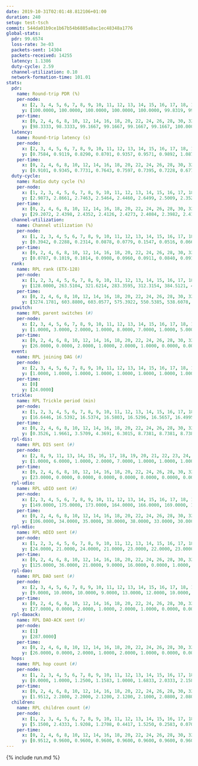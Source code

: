 ```yaml
---
date: 2019-10-31T02:01:48.812106+01:00
duration: 240
setup: test-tsch
commit: 544da01b9ce1b67b54b6885a8ac1ec48348a1776
global-stats:
  pdr: 99.6574
  loss-rate: 3e-03
  packets-sent: 14304
  packets-received: 14255
  latency: 1.1386
  duty-cycle: 2.59
  channel-utilization: 0.10
  network-formation-time: 101.01
stats:
  pdr:
    name: Round-trip PDR (%)
    per-node:
      x: [2, 3, 4, 5, 6, 7, 8, 9, 10, 11, 12, 13, 14, 15, 16, 17, 18, 19, 20, 21, 22, 23, 24, 25]
      y: [100.0000, 100.0000, 100.0000, 100.0000, 100.0000, 99.8319, 99.8333, 100.0000, 100.0000, 100.0000, 98.2704, 100.0000, 100.0000, 99.3671, 100.0000, 98.5689, 99.3127, 99.8302, 99.5025, 99.6491, 100.0000, 98.9619, 99.3322, 99.2958]
    per-time:
      x: [0, 2, 4, 6, 8, 10, 12, 14, 16, 18, 20, 22, 24, 26, 28, 30, 32, 34, 36, 38, 40, 42, 44, 46, 48, 50, 52, 54, 56, 58, 60, 62, 64, 66, 68, 70, 72, 74, 76, 78, 80, 82, 84, 86, 88, 90, 92, 94, 96, 98, 100, 102, 104, 106, 108, 110, 112, 114, 116, 118, 120, 122, 124, 126, 128, 130, 132, 134, 136, 138, 140, 142, 144, 146, 148, 150, 152, 154, 156, 158, 160, 162, 164, 166, 168, 170, 172, 174, 176, 178, 180, 182, 184, 186, 188, 190, 192, 194, 196, 198, 200, 202, 204, 206, 208, 210, 212, 214, 216, 218, 220, 222, 224, 226, 228, 230, 232, 234, 236, 238, 240]
      y: [98.3333, 98.3333, 99.1667, 99.1667, 99.1667, 99.1667, 100.0000, 100.0000, 99.1667, 100.0000, 100.0000, 100.0000, 100.0000, 99.1667, 100.0000, 100.0000, 99.1667, 100.0000, 99.1667, 98.3333, 100.0000, 100.0000, 100.0000, 100.0000, 100.0000, 98.3333, 100.0000, 98.3333, 100.0000, 100.0000, 100.0000, 99.1667, 97.5207, 98.3193, 100.0000, 97.5207, 96.6667, 100.0000, 100.0000, 99.1667, 99.1736, 99.1667, 100.0000, 100.0000, 100.0000, 99.1597, 100.0000, 97.5207, 100.0000, 100.0000, 100.0000, 100.0000, 100.0000, 99.1667, 100.0000, 100.0000, 100.0000, 100.0000, 100.0000, 100.0000, 100.0000, 99.1667, 100.0000, 100.0000, 100.0000, 100.0000, 100.0000, 99.1667, 100.0000, 100.0000, 100.0000, 100.0000, 100.0000, 100.0000, 100.0000, 100.0000, 100.0000, 100.0000, 100.0000, 100.0000, 100.0000, 100.0000, 100.0000, 100.0000, 100.0000, 100.0000, 100.0000, 100.0000, 100.0000, 100.0000, 100.0000, 99.1667, 98.3333, 100.0000, 100.0000, 100.0000, 100.0000, 100.0000, 100.0000, 99.1667, 97.5000, 100.0000, 100.0000, 100.0000, 100.0000, 100.0000, 100.0000, 100.0000, 100.0000, 100.0000, 100.0000, 100.0000, 100.0000, 100.0000, 99.1667, 100.0000, 100.0000, 100.0000, 100.0000, 100.0000, null]
  latency:
    name: Round-trip latency (s)
    per-node:
      x: [2, 3, 4, 5, 6, 7, 8, 9, 10, 11, 12, 13, 14, 15, 16, 17, 18, 19, 20, 21, 22, 23, 24, 25]
      y: [0.7584, 0.9119, 0.8290, 0.8701, 0.9357, 0.9571, 0.9892, 1.0871, 0.9191, 1.0493, 0.9891, 1.0351, 1.0421, 1.1424, 1.1047, 1.3389, 1.2402, 1.3566, 1.4247, 1.3176, 1.4338, 1.5537, 1.5240, 1.6232]
    per-time:
      x: [0, 2, 4, 6, 8, 10, 12, 14, 16, 18, 20, 22, 24, 26, 28, 30, 32, 34, 36, 38, 40, 42, 44, 46, 48, 50, 52, 54, 56, 58, 60, 62, 64, 66, 68, 70, 72, 74, 76, 78, 80, 82, 84, 86, 88, 90, 92, 94, 96, 98, 100, 102, 104, 106, 108, 110, 112, 114, 116, 118, 120, 122, 124, 126, 128, 130, 132, 134, 136, 138, 140, 142, 144, 146, 148, 150, 152, 154, 156, 158, 160, 162, 164, 166, 168, 170, 172, 174, 176, 178, 180, 182, 184, 186, 188, 190, 192, 194, 196, 198, 200, 202, 204, 206, 208, 210, 212, 214, 216, 218, 220, 222, 224, 226, 228, 230, 232, 234, 236, 238, 240]
      y: [0.9101, 0.9345, 0.7731, 0.7643, 0.7597, 0.7395, 0.7228, 0.6773, 0.8332, 0.7161, 0.7089, 0.6926, 0.7024, 0.7585, 0.6981, 0.6856, 0.7241, 0.6256, 0.7605, 0.6243, 0.6592, 0.7231, 0.6732, 0.6729, 0.7578, 0.7344, 0.7427, 0.7449, 0.7668, 0.7115, 0.6450, 0.6848, 0.6548, 0.6458, 0.6951, 0.7162, 0.7503, 0.7930, 0.7797, 0.6669, 0.7211, 0.6777, 0.9756, 0.9472, 0.8447, 0.7966, 0.7233, 0.8648, 0.8854, 0.8651, 0.8029, 0.8232, 0.8327, 0.9466, 0.9395, 0.7954, 0.8229, 0.8511, 0.8377, 1.1483, 1.1679, 1.0083, 0.8714, 0.7699, 0.8622, 1.3235, 1.4262, 1.1573, 0.9642, 0.9451, 0.7764, 1.2514, 1.7291, 1.6117, 1.3933, 1.1686, 1.1467, 1.2756, 1.6408, 1.6577, 1.5844, 1.5570, 1.3302, 1.2220, 1.6925, 1.6678, 1.6554, 1.6396, 1.6461, 1.3987, 1.7106, 1.6995, 1.6686, 1.6217, 1.6371, 1.6209, 1.6861, 1.7123, 1.7284, 1.8477, 1.8686, 1.8314, 1.7478, 1.7969, 1.7263, 1.7322, 1.7229, 1.6808, 1.6710, 1.6433, 1.7025, 1.7265, 1.6758, 1.6704, 1.6942, 1.7003, 1.6891, 1.7167, 1.7041, 1.7164, null]
  duty-cycle:
    name: Radio duty cycle (%)
    per-node:
      x: [1, 2, 3, 4, 5, 6, 7, 8, 9, 10, 11, 12, 13, 14, 15, 16, 17, 18, 19, 20, 21, 22, 23, 24, 25]
      y: [2.9873, 2.8661, 2.7463, 2.5464, 2.4460, 2.6499, 2.5009, 2.3529, 2.4870, 2.5645, 2.5954, 2.5662, 2.6296, 2.5321, 2.6152, 2.5588, 2.6575, 2.6649, 2.6612, 2.6715, 2.7178, 2.6674, 2.6725, 2.7826, 2.7851]
    per-time:
      x: [0, 2, 4, 6, 8, 10, 12, 14, 16, 18, 20, 22, 24, 26, 28, 30, 32, 34, 36, 38, 40, 42, 44, 46, 48, 50, 52, 54, 56, 58, 60, 62, 64, 66, 68, 70, 72, 74, 76, 78, 80, 82, 84, 86, 88, 90, 92, 94, 96, 98, 100, 102, 104, 106, 108, 110, 112, 114, 116, 118, 120, 122, 124, 126, 128, 130, 132, 134, 136, 138, 140, 142, 144, 146, 148, 150, 152, 154, 156, 158, 160, 162, 164, 166, 168, 170, 172, 174, 176, 178, 180, 182, 184, 186, 188, 190, 192, 194, 196, 198, 200, 202, 204, 206, 208, 210, 212, 214, 216, 218, 220, 222, 224, 226, 228, 230, 232, 234, 236, 238]
      y: [29.2072, 2.4398, 2.4352, 2.4126, 2.4273, 2.4084, 2.3982, 2.4136, 2.4006, 2.4224, 2.4025, 2.3959, 2.3971, 2.4109, 2.4296, 2.4176, 2.3908, 2.4055, 2.3814, 2.4246, 2.4045, 2.3995, 2.4163, 2.4016, 2.4114, 2.4178, 2.4173, 2.4162, 2.4364, 2.5871, 2.3214, 2.4841, 2.4501, 2.5730, 2.3595, 2.4135, 2.3991, 2.4006, 2.4097, 2.4049, 2.4114, 2.4000, 2.3828, 2.4457, 2.4357, 2.4290, 2.4184, 2.4073, 2.4603, 2.4305, 2.4257, 2.4189, 2.4174, 2.4126, 2.4220, 2.4267, 2.4013, 2.4146, 2.4094, 2.4315, 2.3995, 2.4070, 2.4313, 2.4129, 2.4096, 2.4282, 2.4229, 2.4108, 2.4141, 2.4188, 2.4143, 2.4109, 2.4102, 2.4280, 2.4155, 2.4152, 2.4282, 2.4253, 2.4118, 2.4177, 2.4077, 2.4051, 2.4063, 2.4151, 2.4079, 2.4111, 2.4130, 2.4124, 2.4023, 2.4160, 2.4106, 2.4156, 2.4237, 2.4141, 2.4133, 2.4158, 2.4037, 2.4103, 2.4181, 2.4281, 2.4431, 2.4816, 2.4920, 2.4591, 2.4786, 2.4553, 2.4552, 2.4435, 2.4307, 2.4323, 2.4327, 2.4457, 2.4437, 2.4337, 2.4336, 2.4434, 2.4435, 2.4354, 2.4602, 2.4363]
  channel-utilization:
    name: Channel utilization (%)
    per-node:
      x: [1, 2, 3, 4, 5, 6, 7, 8, 9, 10, 11, 12, 13, 14, 15, 16, 17, 18, 19, 20, 21, 22, 23, 24, 25]
      y: [0.3942, 0.2288, 0.2314, 0.0878, 0.0779, 0.1547, 0.0516, 0.0664, 0.0459, 0.1230, 0.0325, 0.0463, 0.1703, 0.0413, 0.0903, 0.0771, 0.0473, 0.0749, 0.0491, 0.0422, 0.0585, 0.0552, 0.0346, 0.0310, 0.0321]
    per-time:
      x: [0, 2, 4, 6, 8, 10, 12, 14, 16, 18, 20, 22, 24, 26, 28, 30, 32, 34, 36, 38, 40, 42, 44, 46, 48, 50, 52, 54, 56, 58, 60, 62, 64, 66, 68, 70, 72, 74, 76, 78, 80, 82, 84, 86, 88, 90, 92, 94, 96, 98, 100, 102, 104, 106, 108, 110, 112, 114, 116, 118, 120, 122, 124, 126, 128, 130, 132, 134, 136, 138, 140, 142, 144, 146, 148, 150, 152, 154, 156, 158, 160, 162, 164, 166, 168, 170, 172, 174, 176, 178, 180, 182, 184, 186, 188, 190, 192, 194, 196, 198, 200, 202, 204, 206, 208, 210, 212, 214, 216, 218, 220, 222, 224, 226, 228, 230, 232, 234, 236, 238]
      y: [0.0787, 0.1019, 0.1014, 0.0908, 0.0960, 0.0911, 0.0840, 0.0912, 0.0820, 0.0966, 0.0872, 0.0836, 0.0863, 0.0902, 0.1002, 0.0922, 0.0805, 0.0879, 0.0791, 0.0981, 0.0864, 0.0844, 0.0918, 0.0860, 0.0887, 0.0928, 0.0937, 0.0922, 0.1040, 0.2064, 0.0347, 0.1285, 0.0979, 0.1475, 0.0606, 0.0887, 0.0853, 0.0906, 0.0878, 0.0903, 0.0883, 0.0816, 0.0788, 0.1097, 0.1019, 0.0962, 0.0939, 0.0892, 0.1143, 0.0974, 0.0978, 0.0923, 0.0937, 0.0943, 0.0979, 0.0973, 0.0873, 0.0915, 0.0920, 0.0955, 0.0866, 0.0879, 0.0997, 0.0910, 0.0890, 0.0976, 0.0960, 0.0875, 0.0908, 0.0917, 0.0915, 0.0894, 0.0914, 0.1030, 0.0934, 0.0930, 0.0974, 0.0974, 0.0891, 0.0947, 0.0888, 0.0889, 0.0899, 0.0905, 0.0863, 0.0890, 0.0897, 0.0907, 0.0879, 0.0923, 0.0923, 0.0941, 0.0976, 0.0952, 0.0921, 0.0945, 0.0882, 0.0922, 0.0968, 0.0994, 0.1082, 0.1219, 0.1222, 0.1077, 0.1156, 0.1076, 0.1084, 0.1024, 0.0964, 0.0975, 0.0966, 0.1017, 0.1007, 0.0970, 0.0973, 0.1037, 0.1030, 0.1073, 0.1009, 0.0974]
  rank:
    name: RPL rank (ETX-128)
    per-node:
      x: [1, 2, 3, 4, 5, 6, 7, 8, 9, 10, 11, 12, 13, 14, 15, 16, 17, 18, 19, 20, 21, 22, 23, 24, 25]
      y: [128.0000, 263.5104, 321.6214, 283.3595, 312.3154, 384.5121, 450.5466, 415.8346, 460.2245, 370.8066, 780.2460, 400.0123, 474.4366, 518.0205, 525.1538, 536.0121, 518.0931, 633.1556, 622.6113, 952.2886, 914.1926, 676.4080, 745.1526, 771.4800, 800.6773]
    per-time:
      x: [0, 2, 4, 6, 8, 10, 12, 14, 16, 18, 20, 22, 24, 26, 28, 30, 32, 34, 36, 38, 40, 42, 44, 46, 48, 50, 52, 54, 56, 58, 60, 62, 64, 66, 68, 70, 72, 74, 76, 78, 80, 82, 84, 86, 88, 90, 92, 94, 96, 98, 100, 102, 104, 106, 108, 110, 112, 114, 116, 118, 120, 122, 124, 126, 128, 130, 132, 134, 136, 138, 140, 142, 144, 146, 148, 150, 152, 154, 156, 158, 160, 162, 164, 166, 168, 170, 172, 174, 176, 178, 180, 182, 184, 186, 188, 190, 192, 194, 196, 198, 200, 202, 204, 206, 208, 210, 212, 214, 216, 218, 220, 222, 224, 226, 228, 230, 232, 234, 236, 238]
      y: [3274.1781, 603.8800, 603.0577, 575.3922, 550.5385, 538.6078, 531.0000, 494.6800, 480.8600, 490.7255, 480.4800, 471.5098, 475.4717, 472.5490, 511.5000, 517.9245, 506.6078, 512.0200, 508.7400, 513.9818, 498.7200, 512.8824, 515.6923, 496.8600, 491.5000, 493.0000, 492.9000, 487.6800, 489.8000, 462.7010, 427.4645, 407.3673, 412.1774, 505.5329, 570.4526, 490.5882, 485.6727, 488.0000, 487.6538, 484.0577, 468.6600, 462.1400, 467.9412, 495.4423, 491.7925, 479.9216, 477.7925, 469.7037, 500.8000, 481.2941, 477.0588, 487.6000, 484.6200, 486.4600, 484.7115, 483.5769, 477.2941, 471.4400, 477.1176, 484.1765, 484.0200, 495.0588, 488.7115, 478.7843, 469.9804, 471.4400, 470.1000, 478.6275, 486.1176, 489.4800, 511.3200, 509.3200, 512.4259, 504.8269, 500.5882, 504.3846, 509.3333, 507.7600, 497.7800, 500.0200, 497.4706, 492.9800, 494.6471, 494.3000, 489.3400, 486.4000, 487.2600, 486.3000, 487.1000, 490.6154, 484.8302, 486.4800, 502.7736, 518.5400, 518.7200, 516.9800, 509.9200, 503.8431, 512.6981, 505.4706, 501.0000, 516.8846, 525.0196, 522.5200, 519.9608, 531.4800, 534.5556, 524.8400, 520.4400, 530.1132, 516.5600, 527.4423, 527.6600, 525.3800, 531.3077, 525.2800, 524.6078, 522.1200, 527.6415, 519.7400]
  pswitch:
    name: RPL parent switches (#)
    per-node:
      x: [2, 3, 4, 5, 6, 7, 8, 9, 10, 11, 12, 13, 14, 15, 16, 17, 18, 19, 20, 21, 22, 23, 24, 25]
      y: [1.0000, 3.0000, 2.0000, 1.0000, 8.0000, 7.0000, 1.0000, 5.0000, 3.0000, 8.0000, 3.0000, 10.0000, 4.0000, 7.0000, 8.0000, 7.0000, 17.0000, 7.0000, 6.0000, 4.0000, 10.0000, 10.0000, 11.0000, 12.0000]
    per-time:
      x: [0, 2, 4, 6, 8, 10, 12, 14, 16, 18, 20, 22, 24, 26, 28, 30, 32, 34, 36, 38, 40, 42, 44, 46, 48, 50, 52, 54, 56, 58, 60, 62, 64, 66, 68, 70, 72, 74, 76, 78, 80, 82, 84, 86, 88, 90, 92, 94, 96, 98, 100, 102, 104, 106, 108, 110, 112, 114, 116, 118, 120, 122, 124, 126, 128, 130, 132, 134, 136, 138, 140, 142, 144, 146, 148, 150, 152, 154, 156, 158, 160, 162, 164, 166, 168, 170, 172, 174, 176, 178, 180, 182, 184, 186, 188, 190, 192, 194, 196, 198, 200, 202, 204, 206, 208, 210, 212, 214, 216, 218, 220, 222, 224, 226, 228, 230, 232, 234, 236]
      y: [26.0000, 0.0000, 2.0000, 1.0000, 2.0000, 1.0000, 0.0000, 0.0000, 0.0000, 1.0000, 0.0000, 1.0000, 3.0000, 1.0000, 2.0000, 3.0000, 1.0000, 0.0000, 0.0000, 5.0000, 0.0000, 1.0000, 2.0000, 0.0000, 0.0000, 1.0000, 0.0000, 0.0000, 5.0000, 1.0000, 1.0000, 0.0000, 0.0000, 0.0000, 2.0000, 1.0000, 5.0000, 2.0000, 2.0000, 2.0000, 0.0000, 0.0000, 1.0000, 2.0000, 3.0000, 1.0000, 3.0000, 4.0000, 5.0000, 1.0000, 1.0000, 0.0000, 0.0000, 0.0000, 2.0000, 2.0000, 1.0000, 0.0000, 1.0000, 1.0000, 0.0000, 1.0000, 2.0000, 1.0000, 1.0000, 0.0000, 0.0000, 1.0000, 1.0000, 0.0000, 0.0000, 0.0000, 4.0000, 2.0000, 1.0000, 2.0000, 1.0000, 0.0000, 0.0000, 0.0000, 1.0000, 0.0000, 1.0000, 0.0000, 0.0000, 0.0000, 0.0000, 0.0000, 0.0000, 2.0000, 3.0000, 0.0000, 3.0000, 0.0000, 0.0000, 0.0000, 0.0000, 1.0000, 3.0000, 1.0000, 2.0000, 2.0000, 1.0000, 0.0000, 1.0000, 0.0000, 4.0000, 0.0000, 0.0000, 3.0000, 0.0000, 2.0000, 0.0000, 0.0000, 2.0000, 0.0000, 1.0000, 0.0000, 3.0000]
  event:
    name: RPL joining DAG (#)
    per-node:
      x: [2, 3, 4, 5, 6, 7, 8, 9, 10, 11, 12, 13, 14, 15, 16, 17, 18, 19, 20, 21, 22, 23, 24, 25]
      y: [1.0000, 1.0000, 1.0000, 1.0000, 1.0000, 1.0000, 1.0000, 1.0000, 1.0000, 1.0000, 1.0000, 1.0000, 1.0000, 1.0000, 1.0000, 1.0000, 1.0000, 1.0000, 1.0000, 1.0000, 1.0000, 1.0000, 1.0000, 1.0000]
    per-time:
      x: [0]
      y: [24.0000]
  trickle:
    name: RPL Trickle period (min)
    per-node:
      x: [1, 2, 3, 4, 5, 6, 7, 8, 9, 10, 11, 12, 13, 14, 15, 16, 17, 18, 19, 20, 21, 22, 23, 24, 25]
      y: [16.6446, 16.5392, 16.5374, 16.5803, 16.5296, 16.5657, 16.4995, 17.3466, 16.5545, 16.5469, 16.5139, 16.5374, 17.3454, 16.5412, 16.5526, 16.4881, 16.4923, 16.4640, 16.5454, 16.5416, 16.5340, 16.5041, 16.5704, 16.6090, 16.5679]
    per-time:
      x: [0, 2, 4, 6, 8, 10, 12, 14, 16, 18, 20, 22, 24, 26, 28, 30, 32, 34, 36, 38, 40, 42, 44, 46, 48, 50, 52, 54, 56, 58, 60, 62, 64, 66, 68, 70, 72, 74, 76, 78, 80, 82, 84, 86, 88, 90, 92, 94, 96, 98, 100, 102, 104, 106, 108, 110, 112, 114, 116, 118, 120, 122, 124, 126, 128, 130, 132, 134, 136, 138, 140, 142, 144, 146, 148, 150, 152, 154, 156, 158, 160, 162, 164, 166, 168, 170, 172, 174, 176, 178, 180, 182, 184, 186, 188, 190, 192, 194, 196, 198, 200, 202, 204, 206, 208, 210, 212, 214, 216, 218, 220, 222, 224, 226, 228, 230, 232, 234, 236, 238]
      y: [0.3526, 1.9661, 3.5709, 4.3691, 6.3015, 8.7381, 8.7381, 8.7381, 9.0877, 17.3049, 17.4763, 17.4763, 17.4763, 17.4763, 17.4763, 17.4763, 17.4763, 17.4763, 17.4763, 17.4763, 17.4763, 17.4763, 17.4763, 17.4763, 17.4763, 17.4763, 17.4763, 17.4763, 17.4763, 17.4763, 17.4763, 17.4763, 17.4763, 17.4763, 17.4763, 17.4763, 17.4763, 17.4763, 17.4763, 17.4763, 17.4763, 17.4763, 17.4763, 17.4763, 17.4763, 17.4763, 17.4763, 17.4763, 17.4763, 17.4763, 17.4763, 17.4763, 17.4763, 17.4763, 17.4763, 17.4763, 17.4763, 17.4763, 17.4763, 17.4763, 17.4763, 17.4763, 17.4763, 17.4763, 17.4763, 17.4763, 17.4763, 17.4763, 17.4763, 17.4763, 17.4763, 17.4763, 17.4763, 17.4763, 17.4763, 17.4763, 17.4763, 17.4763, 17.4763, 17.4763, 17.4763, 17.4763, 17.4763, 17.4763, 17.4763, 17.4763, 17.4763, 17.4763, 17.4763, 17.4763, 17.4763, 17.4763, 17.4763, 17.4763, 17.4763, 17.4763, 17.4763, 17.4763, 17.4763, 17.4763, 17.4763, 17.4763, 17.4763, 17.4763, 17.4763, 17.4763, 17.4763, 17.4763, 17.4763, 17.4763, 17.4763, 17.4763, 17.4763, 17.4763, 17.4763, 17.4763, 17.4763, 17.4763, 17.4763, 17.4763]
  rpl-dis:
    name: RPL DIS sent (#)
    per-node:
      x: [2, 8, 9, 11, 13, 14, 15, 16, 17, 18, 19, 20, 21, 22, 23, 24, 25]
      y: [1.0000, 6.0000, 1.0000, 2.0000, 7.0000, 1.0000, 1.0000, 1.0000, 2.0000, 1.0000, 1.0000, 1.0000, 2.0000, 2.0000, 2.0000, 1.0000, 2.0000]
    per-time:
      x: [0, 2, 4, 6, 8, 10, 12, 14, 16, 18, 20, 22, 24, 26, 28, 30, 32, 34, 36, 38, 40, 42, 44, 46, 48, 50, 52, 54, 56, 58, 60, 62, 64, 66, 68]
      y: [23.0000, 0.0000, 0.0000, 0.0000, 0.0000, 0.0000, 0.0000, 0.0000, 0.0000, 0.0000, 0.0000, 0.0000, 0.0000, 0.0000, 0.0000, 0.0000, 0.0000, 0.0000, 0.0000, 0.0000, 0.0000, 0.0000, 0.0000, 0.0000, 0.0000, 0.0000, 0.0000, 0.0000, 0.0000, 0.0000, 2.0000, 2.0000, 4.0000, 2.0000, 1.0000]
  rpl-udio:
    name: RPL uDIO sent (#)
    per-node:
      x: [2, 3, 4, 5, 6, 7, 8, 9, 10, 11, 12, 13, 14, 15, 16, 17, 18, 19, 20, 21, 22, 23, 24, 25]
      y: [149.0000, 175.0000, 173.0000, 164.0000, 166.0000, 169.0000, 174.0000, 170.0000, 156.0000, 169.0000, 163.0000, 175.0000, 167.0000, 166.0000, 164.0000, 169.0000, 174.0000, 166.0000, 170.0000, 166.0000, 171.0000, 169.0000, 162.0000, 159.0000]
    per-time:
      x: [0, 2, 4, 6, 8, 10, 12, 14, 16, 18, 20, 22, 24, 26, 28, 30, 32, 34, 36, 38, 40, 42, 44, 46, 48, 50, 52, 54, 56, 58, 60, 62, 64, 66, 68, 70, 72, 74, 76, 78, 80, 82, 84, 86, 88, 90, 92, 94, 96, 98, 100, 102, 104, 106, 108, 110, 112, 114, 116, 118, 120, 122, 124, 126, 128, 130, 132, 134, 136, 138, 140, 142, 144, 146, 148, 150, 152, 154, 156, 158, 160, 162, 164, 166, 168, 170, 172, 174, 176, 178, 180, 182, 184, 186, 188, 190, 192, 194, 196, 198, 200, 202, 204, 206, 208, 210, 212, 214, 216, 218, 220, 222, 224, 226, 228, 230, 232, 234, 236, 238, 240]
      y: [106.0000, 34.0000, 35.0000, 38.0000, 38.0000, 33.0000, 30.0000, 35.0000, 29.0000, 38.0000, 36.0000, 29.0000, 36.0000, 30.0000, 41.0000, 34.0000, 32.0000, 34.0000, 33.0000, 30.0000, 33.0000, 35.0000, 34.0000, 37.0000, 30.0000, 28.0000, 31.0000, 33.0000, 36.0000, 40.0000, 39.0000, 39.0000, 41.0000, 32.0000, 37.0000, 33.0000, 31.0000, 34.0000, 35.0000, 33.0000, 35.0000, 31.0000, 31.0000, 33.0000, 36.0000, 31.0000, 34.0000, 32.0000, 37.0000, 31.0000, 30.0000, 29.0000, 35.0000, 35.0000, 31.0000, 31.0000, 35.0000, 30.0000, 33.0000, 35.0000, 31.0000, 26.0000, 40.0000, 31.0000, 25.0000, 37.0000, 30.0000, 30.0000, 30.0000, 30.0000, 35.0000, 34.0000, 34.0000, 30.0000, 33.0000, 34.0000, 36.0000, 34.0000, 30.0000, 40.0000, 26.0000, 31.0000, 28.0000, 32.0000, 29.0000, 35.0000, 31.0000, 34.0000, 32.0000, 29.0000, 30.0000, 35.0000, 37.0000, 29.0000, 32.0000, 36.0000, 26.0000, 28.0000, 32.0000, 34.0000, 34.0000, 36.0000, 30.0000, 30.0000, 35.0000, 28.0000, 33.0000, 31.0000, 34.0000, 32.0000, 32.0000, 30.0000, 26.0000, 32.0000, 34.0000, 30.0000, 31.0000, 29.0000, 31.0000, 32.0000, 3.0000]
  rpl-mdio:
    name: RPL mDIO sent (#)
    per-node:
      x: [1, 2, 3, 4, 5, 6, 7, 8, 9, 10, 11, 12, 13, 14, 15, 16, 17, 18, 19, 20, 21, 22, 23, 24, 25]
      y: [24.0000, 21.0000, 24.0000, 21.0000, 23.0000, 22.0000, 23.0000, 21.0000, 20.0000, 23.0000, 21.0000, 24.0000, 21.0000, 20.0000, 21.0000, 22.0000, 20.0000, 23.0000, 22.0000, 22.0000, 20.0000, 23.0000, 21.0000, 20.0000, 21.0000]
    per-time:
      x: [0, 2, 4, 6, 8, 10, 12, 14, 16, 18, 20, 22, 24, 26, 28, 30, 32, 34, 36, 38, 40, 42, 44, 46, 48, 50, 52, 54, 56, 58, 60, 62, 64, 66, 68, 70, 72, 74, 76, 78, 80, 82, 84, 86, 88, 90, 92, 94, 96, 98, 100, 102, 104, 106, 108, 110, 112, 114, 116, 118, 120, 122, 124, 126, 128, 130, 132, 134, 136, 138, 140, 142, 144, 146, 148, 150, 152, 154, 156, 158, 160, 162, 164, 166, 168, 170, 172, 174, 176, 178, 180, 182, 184, 186, 188, 190, 192, 194, 196, 198, 200, 202, 204, 206, 208, 210, 212, 214, 216, 218, 220, 222, 224, 226, 228, 230, 232, 234, 236, 238]
      y: [125.0000, 36.0000, 21.0000, 9.0000, 16.0000, 0.0000, 1.0000, 13.0000, 11.0000, 0.0000, 0.0000, 0.0000, 0.0000, 4.0000, 9.0000, 2.0000, 6.0000, 4.0000, 0.0000, 0.0000, 0.0000, 0.0000, 6.0000, 6.0000, 7.0000, 3.0000, 3.0000, 0.0000, 0.0000, 1.0000, 1.0000, 10.0000, 4.0000, 5.0000, 4.0000, 0.0000, 0.0000, 0.0000, 0.0000, 1.0000, 9.0000, 8.0000, 5.0000, 2.0000, 0.0000, 0.0000, 0.0000, 0.0000, 4.0000, 5.0000, 5.0000, 9.0000, 2.0000, 0.0000, 0.0000, 0.0000, 0.0000, 8.0000, 6.0000, 9.0000, 2.0000, 0.0000, 0.0000, 0.0000, 1.0000, 0.0000, 3.0000, 8.0000, 6.0000, 5.0000, 2.0000, 0.0000, 0.0000, 0.0000, 5.0000, 7.0000, 8.0000, 4.0000, 1.0000, 0.0000, 0.0000, 0.0000, 0.0000, 4.0000, 11.0000, 7.0000, 3.0000, 0.0000, 0.0000, 0.0000, 1.0000, 0.0000, 2.0000, 8.0000, 6.0000, 6.0000, 2.0000, 0.0000, 0.0000, 0.0000, 1.0000, 5.0000, 5.0000, 4.0000, 8.0000, 2.0000, 0.0000, 0.0000, 0.0000, 1.0000, 4.0000, 6.0000, 6.0000, 8.0000, 0.0000, 0.0000, 0.0000, 0.0000, 5.0000, 6.0000]
  rpl-dao:
    name: RPL DAO sent (#)
    per-node:
      x: [2, 3, 4, 5, 6, 7, 8, 9, 10, 11, 12, 13, 14, 15, 16, 17, 18, 19, 20, 21, 22, 23, 24, 25]
      y: [9.0000, 10.0000, 10.0000, 9.0000, 13.0000, 12.0000, 10.0000, 11.0000, 11.0000, 13.0000, 11.0000, 14.0000, 10.0000, 13.0000, 13.0000, 12.0000, 19.0000, 12.0000, 14.0000, 10.0000, 13.0000, 15.0000, 14.0000, 17.0000]
    per-time:
      x: [0, 2, 4, 6, 8, 10, 12, 14, 16, 18, 20, 22, 24, 26, 28, 30, 32, 34, 36, 38, 40, 42, 44, 46, 48, 50, 52, 54, 56, 58, 60, 62, 64, 66, 68, 70, 72, 74, 76, 78, 80, 82, 84, 86, 88, 90, 92, 94, 96, 98, 100, 102, 104, 106, 108, 110, 112, 114, 116, 118, 120, 122, 124, 126, 128, 130, 132, 134, 136, 138, 140, 142, 144, 146, 148, 150, 152, 154, 156, 158, 160, 162, 164, 166, 168, 170, 172, 174, 176, 178, 180, 182, 184, 186, 188, 190, 192, 194, 196, 198, 200, 202, 204, 206, 208, 210, 212, 214, 216, 218, 220, 222, 224, 226, 228, 230, 232, 234, 236]
      y: [27.0000, 0.0000, 2.0000, 1.0000, 2.0000, 1.0000, 0.0000, 0.0000, 0.0000, 2.0000, 0.0000, 1.0000, 3.0000, 1.0000, 15.0000, 5.0000, 1.0000, 0.0000, 1.0000, 5.0000, 1.0000, 1.0000, 1.0000, 1.0000, 0.0000, 2.0000, 1.0000, 0.0000, 16.0000, 3.0000, 1.0000, 1.0000, 0.0000, 1.0000, 4.0000, 1.0000, 5.0000, 2.0000, 2.0000, 3.0000, 0.0000, 0.0000, 7.0000, 7.0000, 3.0000, 3.0000, 3.0000, 4.0000, 6.0000, 1.0000, 3.0000, 0.0000, 1.0000, 0.0000, 2.0000, 2.0000, 1.0000, 6.0000, 2.0000, 4.0000, 0.0000, 2.0000, 3.0000, 1.0000, 2.0000, 2.0000, 1.0000, 1.0000, 1.0000, 3.0000, 0.0000, 5.0000, 5.0000, 4.0000, 1.0000, 2.0000, 3.0000, 0.0000, 1.0000, 2.0000, 1.0000, 2.0000, 2.0000, 0.0000, 0.0000, 4.0000, 2.0000, 4.0000, 2.0000, 3.0000, 4.0000, 2.0000, 4.0000, 1.0000, 2.0000, 2.0000, 1.0000, 1.0000, 3.0000, 3.0000, 4.0000, 3.0000, 4.0000, 1.0000, 3.0000, 0.0000, 6.0000, 0.0000, 2.0000, 3.0000, 0.0000, 3.0000, 1.0000, 1.0000, 5.0000, 3.0000, 3.0000, 0.0000, 3.0000]
  rpl-daoack:
    name: RPL DAO-ACK sent (#)
    per-node:
      x: [1]
      y: [287.0000]
    per-time:
      x: [0, 2, 4, 6, 8, 10, 12, 14, 16, 18, 20, 22, 24, 26, 28, 30, 32, 34, 36, 38, 40, 42, 44, 46, 48, 50, 52, 54, 56, 58, 60, 62, 64, 66, 68, 70, 72, 74, 76, 78, 80, 82, 84, 86, 88, 90, 92, 94, 96, 98, 100, 102, 104, 106, 108, 110, 112, 114, 116, 118, 120, 122, 124, 126, 128, 130, 132, 134, 136, 138, 140, 142, 144, 146, 148, 150, 152, 154, 156, 158, 160, 162, 164, 166, 168, 170, 172, 174, 176, 178, 180, 182, 184, 186, 188, 190, 192, 194, 196, 198, 200, 202, 204, 206, 208, 210, 212, 214, 216, 218, 220, 222, 224, 226, 228, 230, 232, 234, 236]
      y: [26.0000, 0.0000, 2.0000, 1.0000, 2.0000, 1.0000, 0.0000, 0.0000, 0.0000, 2.0000, 0.0000, 1.0000, 2.0000, 1.0000, 15.0000, 4.0000, 1.0000, 0.0000, 1.0000, 5.0000, 1.0000, 1.0000, 1.0000, 1.0000, 0.0000, 2.0000, 1.0000, 0.0000, 16.0000, 3.0000, 1.0000, 1.0000, 0.0000, 1.0000, 4.0000, 1.0000, 5.0000, 2.0000, 2.0000, 3.0000, 0.0000, 0.0000, 6.0000, 6.0000, 3.0000, 2.0000, 3.0000, 4.0000, 6.0000, 1.0000, 3.0000, 0.0000, 1.0000, 0.0000, 1.0000, 3.0000, 1.0000, 6.0000, 2.0000, 4.0000, 0.0000, 2.0000, 3.0000, 1.0000, 2.0000, 2.0000, 1.0000, 1.0000, 1.0000, 3.0000, 0.0000, 5.0000, 5.0000, 4.0000, 1.0000, 2.0000, 3.0000, 0.0000, 1.0000, 2.0000, 1.0000, 2.0000, 2.0000, 0.0000, 0.0000, 4.0000, 2.0000, 4.0000, 2.0000, 3.0000, 4.0000, 2.0000, 4.0000, 1.0000, 2.0000, 2.0000, 1.0000, 1.0000, 3.0000, 3.0000, 4.0000, 3.0000, 3.0000, 1.0000, 3.0000, 0.0000, 6.0000, 0.0000, 2.0000, 3.0000, 0.0000, 3.0000, 1.0000, 1.0000, 4.0000, 3.0000, 3.0000, 0.0000, 3.0000]
  hops:
    name: RPL hop count (#)
    per-node:
      x: [1, 2, 3, 4, 5, 6, 7, 8, 9, 10, 11, 12, 13, 14, 15, 16, 17, 18, 19, 20, 21, 22, 23, 24, 25]
      y: [0.0000, 1.0000, 1.2500, 1.1583, 1.0000, 1.6833, 2.0333, 2.1583, 2.0583, 1.2917, 2.4184, 1.6417, 2.0375, 2.3833, 2.6083, 2.4500, 2.2259, 3.1708, 3.1590, 3.7113, 3.0544, 3.2259, 4.0418, 4.0293, 4.2469]
    per-time:
      x: [0, 2, 4, 6, 8, 10, 12, 14, 16, 18, 20, 22, 24, 26, 28, 30, 32, 34, 36, 38, 40, 42, 44, 46, 48, 50, 52, 54, 56, 58, 60, 62, 64, 66, 68, 70, 72, 74, 76, 78, 80, 82, 84, 86, 88, 90, 92, 94, 96, 98, 100, 102, 104, 106, 108, 110, 112, 114, 116, 118, 120, 122, 124, 126, 128, 130, 132, 134, 136, 138, 140, 142, 144, 146, 148, 150, 152, 154, 156, 158, 160, 162, 164, 166, 168, 170, 172, 174, 176, 178, 180, 182, 184, 186, 188, 190, 192, 194, 196, 198, 200, 202, 204, 206, 208, 210, 212, 214, 216, 218, 220, 222, 224, 226, 228, 230, 232, 234, 236, 238]
      y: [1.9512, 2.2800, 2.2000, 2.1200, 2.1200, 2.1000, 2.0800, 2.0800, 2.0800, 2.0800, 2.0800, 2.0800, 2.0800, 2.1000, 2.1200, 2.1000, 2.0800, 2.0800, 2.0800, 2.1400, 2.1200, 2.1400, 2.1600, 2.1600, 2.1600, 2.1800, 2.2000, 2.2000, 2.2000, 2.1800, 2.1600, 2.1200, 2.1200, 2.1200, 2.1200, 2.1200, 2.1000, 2.0800, 2.0800, 2.0800, 2.0800, 2.0800, 2.0800, 2.5600, 2.4400, 2.3200, 2.3200, 2.1600, 2.3800, 2.3600, 2.3600, 2.3600, 2.3600, 2.3600, 2.3600, 2.2600, 2.2400, 2.2400, 2.2400, 2.2400, 2.2400, 2.2400, 2.2400, 2.2400, 2.2400, 2.2400, 2.2400, 2.2400, 2.2400, 2.2400, 2.2400, 2.2400, 2.3200, 2.4200, 2.3800, 2.3600, 2.3600, 2.3600, 2.3600, 2.3600, 2.3200, 2.3200, 2.3200, 2.3200, 2.3200, 2.3200, 2.3200, 2.3200, 2.3200, 2.3200, 2.3600, 2.4400, 2.4400, 2.4400, 2.4400, 2.4400, 2.4400, 2.4200, 2.5000, 2.4800, 2.6400, 2.9600, 3.0200, 2.9600, 2.9600, 2.8800, 2.7600, 2.6400, 2.6400, 2.6200, 2.6800, 2.6600, 2.6400, 2.6400, 2.6400, 2.6000, 2.6000, 2.5600, 2.6000, 2.6000]
  children:
    name: RPL children count (#)
    per-node:
      x: [1, 2, 3, 4, 5, 6, 7, 8, 9, 10, 11, 12, 13, 14, 15, 16, 17, 18, 19, 20, 21, 22, 23, 24, 25]
      y: [5.1500, 2.4333, 1.9208, 1.2708, 0.4417, 1.5250, 0.2583, 0.0708, 0.2125, 2.2333, 0.0000, 0.3000, 2.4208, 0.0917, 1.1750, 0.9958, 0.2008, 1.2917, 0.4477, 0.2552, 0.6527, 0.5565, 0.0669, 0.0000, 0.0000]
    per-time:
      x: [0, 2, 4, 6, 8, 10, 12, 14, 16, 18, 20, 22, 24, 26, 28, 30, 32, 34, 36, 38, 40, 42, 44, 46, 48, 50, 52, 54, 56, 58, 60, 62, 64, 66, 68, 70, 72, 74, 76, 78, 80, 82, 84, 86, 88, 90, 92, 94, 96, 98, 100, 102, 104, 106, 108, 110, 112, 114, 116, 118, 120, 122, 124, 126, 128, 130, 132, 134, 136, 138, 140, 142, 144, 146, 148, 150, 152, 154, 156, 158, 160, 162, 164, 166, 168, 170, 172, 174, 176, 178, 180, 182, 184, 186, 188, 190, 192, 194, 196, 198, 200, 202, 204, 206, 208, 210, 212, 214, 216, 218, 220, 222, 224, 226, 228, 230, 232, 234, 236, 238]
      y: [0.9512, 0.9600, 0.9600, 0.9600, 0.9600, 0.9600, 0.9600, 0.9600, 0.9600, 0.9600, 0.9600, 0.9600, 0.9600, 0.9600, 0.9600, 0.9600, 0.9600, 0.9600, 0.9600, 0.9600, 0.9600, 0.9600, 0.9600, 0.9600, 0.9600, 0.9600, 0.9600, 0.9600, 0.9600, 0.9600, 0.9600, 0.9600, 0.9600, 0.9600, 0.9600, 0.9600, 0.9600, 0.9600, 0.9600, 0.9600, 0.9600, 0.9600, 0.9600, 0.9600, 0.9600, 0.9600, 0.9600, 0.9600, 0.9600, 0.9600, 0.9600, 0.9600, 0.9600, 0.9600, 0.9600, 0.9600, 0.9600, 0.9600, 0.9600, 0.9600, 0.9600, 0.9600, 0.9600, 0.9600, 0.9600, 0.9600, 0.9600, 0.9600, 0.9600, 0.9600, 0.9600, 0.9600, 0.9600, 0.9600, 0.9600, 0.9600, 0.9600, 0.9600, 0.9600, 0.9600, 0.9600, 0.9600, 0.9600, 0.9600, 0.9600, 0.9600, 0.9600, 0.9600, 0.9600, 0.9600, 0.9600, 0.9600, 0.9600, 0.9600, 0.9600, 0.9600, 0.9600, 0.9600, 0.9600, 0.9600, 0.9600, 0.9600, 0.9600, 0.9600, 0.9600, 0.9600, 0.9600, 0.9600, 0.9600, 0.9600, 0.9600, 0.9600, 0.9600, 0.9600, 0.9600, 0.9600, 0.9600, 0.9600, 0.9600, 0.9600]
---
```


{% include run.md %}
